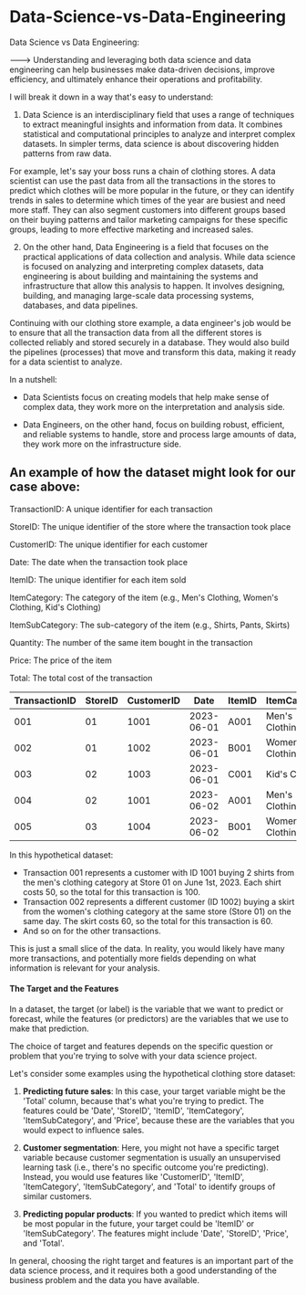 # Data-Science-vs-Data-Engineering
Data Science vs Data Engineering:

---> Understanding and leveraging both data science and data engineering can help businesses make data-driven decisions, improve efficiency, and ultimately enhance their operations and profitability.

I will break it down in a way that's easy to understand:

1) Data Science is an interdisciplinary field that uses a range of techniques to extract meaningful insights and information from data. It combines statistical and computational principles to analyze and interpret complex datasets. In simpler terms, data science is about discovering hidden patterns from raw data.

For example, let's say your boss runs a chain of clothing stores. A data scientist can use the past data from all the transactions in the stores to predict which clothes will be more popular in the future, or they can identify trends in sales to determine which times of the year are busiest and need more staff. They can also segment customers into different groups based on their buying patterns and tailor marketing campaigns for these specific groups, leading to more effective marketing and increased sales.

2) On the other hand, Data Engineering is a field that focuses on the practical applications of data collection and analysis. While data science is focused on analyzing and interpreting complex datasets, data engineering is about building and maintaining the systems and infrastructure that allow this analysis to happen. It involves designing, building, and managing large-scale data processing systems, databases, and data pipelines.

Continuing with our clothing store example, a data engineer's job would be to ensure that all the transaction data from all the different stores is collected reliably and stored securely in a database. They would also build the pipelines (processes) that move and transform this data, making it ready for a data scientist to analyze.

In a nutshell:

- Data Scientists focus on creating models that help make sense of complex data, they work more on the interpretation and analysis side.

- Data Engineers, on the other hand, focus on building robust, efficient, and reliable systems to handle, store and process large amounts of data, they work more on the infrastructure side.



## An example of how the dataset might look for our case above:
TransactionID: A unique identifier for each transaction

StoreID: The unique identifier of the store where the transaction took place

CustomerID: The unique identifier for each customer

Date: The date when the transaction took place

ItemID: The unique identifier for each item sold

ItemCategory: The category of the item (e.g., Men's Clothing, Women's Clothing, Kid's Clothing)

ItemSubCategory: The sub-category of the item (e.g., Shirts, Pants, Skirts)

Quantity: The number of the same item bought in the transaction

Price: The price of the item

Total: The total cost of the transaction


| TransactionID | StoreID | CustomerID | Date       | ItemID | ItemCategory | ItemSubCategory | Quantity | Price | Total |
|---------------|---------|------------|------------|--------|--------------|-----------------|----------|-------|-------|
| 001           | 01      | 1001       | 2023-06-01 | A001   | Men's Clothing   | Shirts          | 2        | 50    | 100   |
| 002           | 01      | 1002       | 2023-06-01 | B001   | Women's Clothing | Skirts          | 1        | 60    | 60    |
| 003           | 02      | 1003       | 2023-06-01 | C001   | Kid's Clothing   | Pants           | 3        | 30    | 90    |
| 004           | 02      | 1001       | 2023-06-02 | A001   | Men's Clothing   | Shirts          | 1        | 50    | 50    |
| 005           | 03      | 1004       | 2023-06-02 | B001   | Women's Clothing | Skirts          | 2        | 60    | 120   |

In this hypothetical dataset:

- Transaction 001 represents a customer with ID 1001 buying 2 shirts from the men's clothing category at Store 01 on June 1st, 2023. Each shirt costs 50, so the total for this transaction is 100.
- Transaction 002 represents a different customer (ID 1002) buying a skirt from the women's clothing category at the same store (Store 01) on the same day. The skirt costs 60, so the total for this transaction is 60.
- And so on for the other transactions.

This is just a small slice of the data. In reality, you would likely have many more transactions, and potentially more fields depending on what information is relevant for your analysis.

#### The Target and the Features
In a dataset, the target (or label) is the variable that we want to predict or forecast, while the features (or predictors) are the variables that we use to make that prediction. 

The choice of target and features depends on the specific question or problem that you're trying to solve with your data science project.

Let's consider some examples using the hypothetical clothing store dataset:

1. **Predicting future sales**: In this case, your target variable might be the 'Total' column, because that's what you're trying to predict. The features could be 'Date', 'StoreID', 'ItemID', 'ItemCategory', 'ItemSubCategory', and 'Price', because these are the variables that you would expect to influence sales.

2. **Customer segmentation**: Here, you might not have a specific target variable because customer segmentation is usually an unsupervised learning task (i.e., there's no specific outcome you're predicting). Instead, you would use features like 'CustomerID', 'ItemID', 'ItemCategory', 'ItemSubCategory', and 'Total' to identify groups of similar customers.

3. **Predicting popular products**: If you wanted to predict which items will be most popular in the future, your target could be 'ItemID' or 'ItemSubCategory'. The features might include 'Date', 'StoreID', 'Price', and 'Total'.

In general, choosing the right target and features is an important part of the data science process, and it requires both a good understanding of the business problem and the data you have available.
